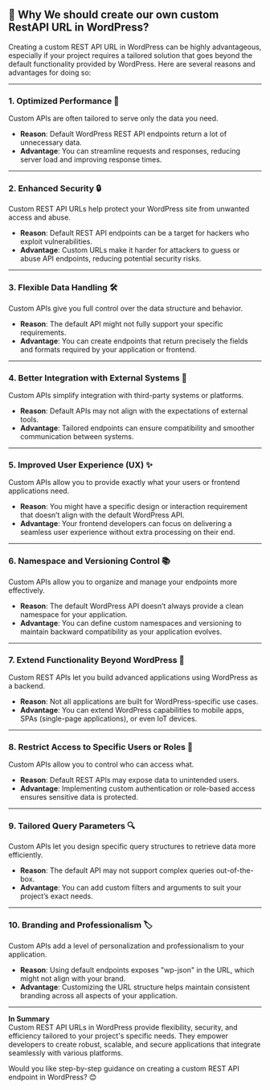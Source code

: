 ## 📌 Why We should create our own custom RestAPI URL in WordPress?

Creating a custom REST API URL in WordPress can be highly advantageous, especially if your project requires a tailored solution that goes beyond the default functionality provided by WordPress. Here are several reasons and advantages for doing so:

---

### **1. Optimized Performance 🚀**  
Custom APIs are often tailored to serve only the data you need.  
- **Reason**: Default WordPress REST API endpoints return a lot of unnecessary data.  
- **Advantage**: You can streamline requests and responses, reducing server load and improving response times.

---

### **2. Enhanced Security 🔒**  
Custom REST API URLs help protect your WordPress site from unwanted access and abuse.  
- **Reason**: Default REST API endpoints can be a target for hackers who exploit vulnerabilities.  
- **Advantage**: Custom URLs make it harder for attackers to guess or abuse API endpoints, reducing potential security risks.

---

### **3. Flexible Data Handling 🛠️**  
Custom APIs give you full control over the data structure and behavior.  
- **Reason**: The default API might not fully support your specific requirements.  
- **Advantage**: You can create endpoints that return precisely the fields and formats required by your application or frontend.

---

### **4. Better Integration with External Systems 🔗**  
Custom APIs simplify integration with third-party systems or platforms.  
- **Reason**: Default APIs may not align with the expectations of external tools.  
- **Advantage**: Tailored endpoints can ensure compatibility and smoother communication between systems.

---

### **5. Improved User Experience (UX) ✨**  
Custom APIs allow you to provide exactly what your users or frontend applications need.  
- **Reason**: You might have a specific design or interaction requirement that doesn’t align with the default WordPress API.  
- **Advantage**: Your frontend developers can focus on delivering a seamless user experience without extra processing on their end.

---

### **6. Namespace and Versioning Control 📚**  
Custom APIs allow you to organize and manage your endpoints more effectively.  
- **Reason**: The default WordPress API doesn’t always provide a clean namespace for your application.  
- **Advantage**: You can define custom namespaces and versioning to maintain backward compatibility as your application evolves.

---

### **7. Extend Functionality Beyond WordPress 🚀**  
Custom REST APIs let you build advanced applications using WordPress as a backend.  
- **Reason**: Not all applications are built for WordPress-specific use cases.  
- **Advantage**: You can extend WordPress capabilities to mobile apps, SPAs (single-page applications), or even IoT devices.

---

### **8. Restrict Access to Specific Users or Roles 👥**  
Custom APIs allow you to control who can access what.  
- **Reason**: Default REST APIs may expose data to unintended users.  
- **Advantage**: Implementing custom authentication or role-based access ensures sensitive data is protected.

---

### **9. Tailored Query Parameters 🔍**  
Custom APIs let you design specific query structures to retrieve data more efficiently.  
- **Reason**: The default API may not support complex queries out-of-the-box.  
- **Advantage**: You can add custom filters and arguments to suit your project’s exact needs.

---

### **10. Branding and Professionalism 🏷️**  
Custom APIs add a level of personalization and professionalism to your application.  
- **Reason**: Using default endpoints exposes "wp-json" in the URL, which might not align with your brand.  
- **Advantage**: Customizing the URL structure helps maintain consistent branding across all aspects of your application.

---

**In Summary**  
Custom REST API URLs in WordPress provide flexibility, security, and efficiency tailored to your project's specific needs. They empower developers to create robust, scalable, and secure applications that integrate seamlessly with various platforms. 

Would you like step-by-step guidance on creating a custom REST API endpoint in WordPress? 😊